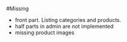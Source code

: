 #Missing

- front part. Listing categories and products.
- half parts in admin are not implemented
- missing product images